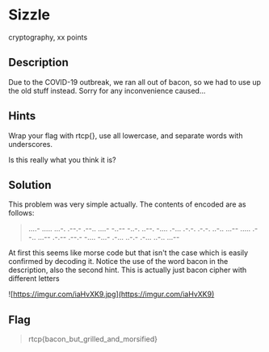 # Sizzle
 cryptography, xx points

## Description
 Due to the COVID-19 outbreak, we ran all out of bacon, so we had to use up the old stuff instead. Sorry for any inconvenience caused...

## Hints
 Wrap your flag with rtcp{}, use all lowercase, and separate words with underscores.

 Is this really what you think it is?

## Solution
 This problem was very simple actually. The contents of encoded are as follows:

>....- ..... ...-. .--.- .--.. ....- -..-- -..-. ..--. -.... .-... .-.-. .-.-. ..-.. ...-- ..... .--.. ...-- .-.-- .--.- -.... -...- .-... ..-.- .-... ..-.. ...--

 At first this seems like morse code but that isn't the case which is easily confirmed by decoding it. Notice the use of the word bacon in the description, also the second hint. This is actually just bacon cipher with different letters

![https://imgur.com/iaHvXK9.jpg](https://imgur.com/iaHvXK9)


## Flag
>rtcp{bacon_but_grilled_and_morsified}
